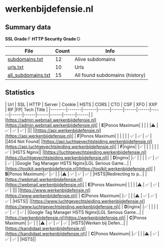 

# werkenbijdefensie.nl
## Summary data


**SSL Grade**:F
**HTTP Security Grade**:D


| File       | Count | Info |
|------------|-------|------|
|[subdomains.txt](/data/werkenbijdefensie.nl/subdomains.txt)|12|Alive subdomains|
|[urls.txt](/data/werkenbijdefensie.nl/urls.txt)|10|Urls|
|[all_subdomains.txt](/data/werkenbijdefensie.nl/all_subdomains.txt)|15|All found subdomains (history)|


## Statistics


| Url | SSL | HTTP | Server | Cookie | HSTS | CORS | CTO | CSP | XFO | XXP | RP |FP| Tech |Title |
|--------|-------|-------|------|------|------|------|------|------|------|------|------|------|------|
|[https://admin.webmail.werkenbijdefensie.nl](https://admin.webmail.werkenbijdefensie.nl)| | **E**|Ponos Maximum| | | | |:warning: | :white_check_mark: | :white_check_mark: | :white_check_mark: | |||
|[https://api.werkenbijdefensie.nl](https://api.werkenbijdefensie.nl)| | **F**|Ponos Maximum| | | | | | :white_check_mark: | :white_check_mark: | :white_check_mark: | ||404 Not Found|
|[https://api.luchtgevechtsleiding.werkenbijdefensie.nl](https://api.luchtgevechtsleiding.werkenbijdefensie.nl)| | **F**|nginx| |:white_check_mark: | | | | | | :white_check_mark: | |HSTS Nginx||
|[https://luchtgevechtsleiding.werkenbijdefensie.nl](https://luchtgevechtsleiding.werkenbijdefensie.nl)| | **D**|nginx| |:white_check_mark: | | | | :white_check_mark: | :white_check_mark: | :white_check_mark: | |Google Tag Manager HSTS Nginx|LGL Serious Game...|
|[https://toolkit.werkenbijdefensie.nl](https://toolkit.werkenbijdefensie.nl)| | **B**|Ponos Maximum|:white_check_mark: |:white_check_mark: | | |:warning: | :white_check_mark: | :white_check_mark: | :white_check_mark: | |HSTS|Redirecting to p...|
|[https://webmail.werkenbijdefensie.nl](https://webmail.werkenbijdefensie.nl)| | **E**|Ponos Maximum| | | | |:warning: | :white_check_mark: | :white_check_mark: | :white_check_mark: | |||
|[https://www.werkenbijdefensie.nl](https://www.werkenbijdefensie.nl)| | **C**|Ponos Maximum| |:white_check_mark: | | |:warning: | :white_check_mark: | :white_check_mark: | :white_check_mark: | |HSTS||
|[https://www.luchtgevechtsleiding.werkenbijdefensie.nl](https://www.luchtgevechtsleiding.werkenbijdefensie.nl)| | **D**|nginx| |:white_check_mark: | | | | :white_check_mark: | :white_check_mark: | :white_check_mark: | |Google Tag Manager HSTS Nginx|LGL Serious Game...|
|[https://werkenbijdefensie.nl](https://werkenbijdefensie.nl)| | **C**|Ponos Maximum| |:white_check_mark: | | |:warning: | :white_check_mark: | :white_check_mark: | :white_check_mark: | |HSTS|Werken bij Defen...|
|[https://kandidaat.werkenbijdefensie.nl](https://kandidaat.werkenbijdefensie.nl)| | **C**|Ponos Maximum| |:white_check_mark: | | |:warning: | :white_check_mark: | :white_check_mark: | :white_check_mark: | |HSTS||